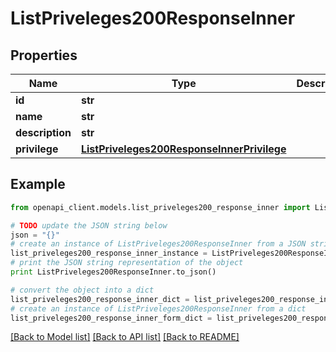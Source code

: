 # ListPriveleges200ResponseInner


## Properties
Name | Type | Description | Notes
------------ | ------------- | ------------- | -------------
**id** | **str** |  | [optional] 
**name** | **str** |  | 
**description** | **str** |  | [optional] 
**privilege** | [**ListPriveleges200ResponseInnerPrivilege**](ListPriveleges200ResponseInnerPrivilege.md) |  | 

## Example

```python
from openapi_client.models.list_priveleges200_response_inner import ListPriveleges200ResponseInner

# TODO update the JSON string below
json = "{}"
# create an instance of ListPriveleges200ResponseInner from a JSON string
list_priveleges200_response_inner_instance = ListPriveleges200ResponseInner.from_json(json)
# print the JSON string representation of the object
print ListPriveleges200ResponseInner.to_json()

# convert the object into a dict
list_priveleges200_response_inner_dict = list_priveleges200_response_inner_instance.to_dict()
# create an instance of ListPriveleges200ResponseInner from a dict
list_priveleges200_response_inner_form_dict = list_priveleges200_response_inner.from_dict(list_priveleges200_response_inner_dict)
```
[[Back to Model list]](../README.md#documentation-for-models) [[Back to API list]](../README.md#documentation-for-api-endpoints) [[Back to README]](../README.md)


